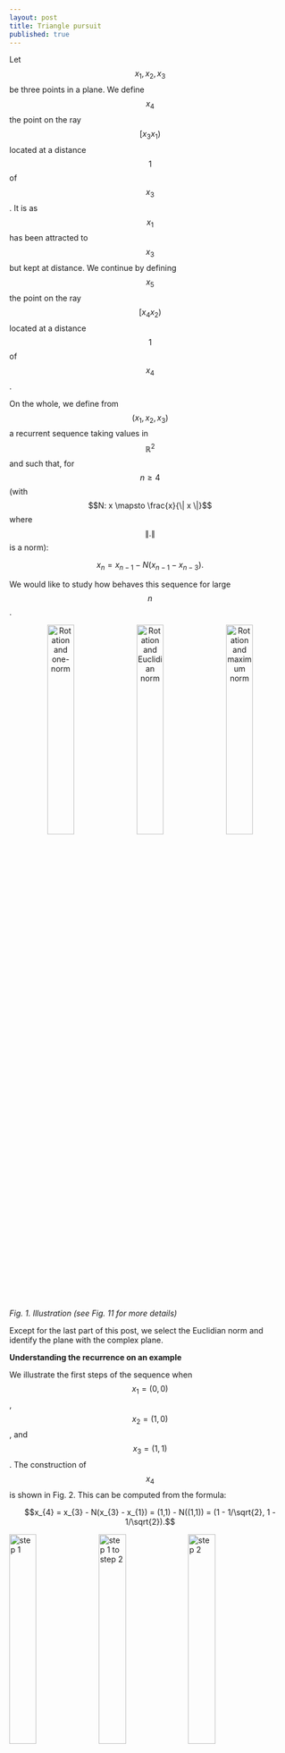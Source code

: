 ```yaml
---
layout: post
title: Triangle pursuit
published: true
---
```

<script src="https://cdn.mathjax.org/mathjax/latest/MathJax.js?config=TeX-AMS-MML_HTMLorMML" type="text/javascript"></script>
Let $$x_1, x_2, x_3$$ be three points in a plane.
We define $$x_4$$ the point on the ray $$[x_3 x_1)$$ located at a distance $$1$$ of $$x_3$$.
It is as $$x_1$$ has been attracted to $$x_3$$ but kept at distance.
We continue by defining $$x_5$$ the point on the ray $$[x_4 x_2)$$ located at a distance $$1$$ of $$x_4$$.

On the whole, we define from $$(x_1, x_2, x_3)$$ a recurrent sequence taking values in $$\mathbb{R}^2$$
and such that, for $$n \geq 4$$ (with $$N: x \mapsto \frac{x}{\| x \|}$$ where $$ \|.\|$$ is a norm):

$$x_{n} = x_{n-1} - N(x_{n-1} - x_{n-3}).$$

We would like to study how behaves this sequence for large $$n$$.

<center>
<img src="../images/2017-6-11-Triangle-pursuit/rotation_homothety/rot_onenorm_700.png" alt="Rotation and one-norm" width="31%"/>

<img src="../images/2017-6-11-Triangle-pursuit/rotation_homothety/rot_eucnorm_700.png" alt="Rotation and Euclidian norm" width="31%"/>

<img src="../images/2017-6-11-Triangle-pursuit/rotation_homothety/rot_maxnorm_700.png" alt="Rotation and maximum norm" width="31%"/>
</center>


*Fig. 1. Illustration (see Fig. 11 for more details)*

Except for the last part of this post, 
we select the Euclidian norm and identify the plane with the complex plane.

**Understanding the recurrence on an example**

We illustrate the first steps of the sequence when $$x_1=(0,0)$$, $$x_2=(1,0)$$, and $$x_3=(1,1)$$.
The construction of $$x_4$$ is shown in Fig. 2.
This can be computed from the formula:

$$x_{4} = x_{3} - N(x_{3} - x_{1}) = (1,1) - N((1,1)) = (1 - 1/\sqrt{2}, 1 - 1/\sqrt{2}).$$

<img src="../images/2017-6-11-Triangle-pursuit/intro_images/1.png" alt="step 1" width="31%"/>
<img src="../images/2017-6-11-Triangle-pursuit/intro_images/1_begin.png" alt="step 1 to step 2" width="31%"/>
<img src="../images/2017-6-11-Triangle-pursuit/intro_images/1_end.png" alt="step 2" width="31%"/>

*Fig. 2. Construction of $$x_4$$ from $$x_1$$ and $$x_3$$*

Next points $$x_5$$ and $$x_6$$ are more difficult to calculate from the formula, and we only provide the construction (Fig. 3 and 4).

<img src="../images/2017-6-11-Triangle-pursuit/intro_images/2.png" alt="step 2" width="31%"/>
<img src="../images/2017-6-11-Triangle-pursuit/intro_images/2_begin.png" alt="step 2 to step 3" width="31%"/>
<img src="../images/2017-6-11-Triangle-pursuit/intro_images/2_end.png" alt="step 3" width="31%"/>

*Fig. 3. Construction of $$x_5$$ from $$x_2$$ and $$x_4$$*

<img src="../images/2017-6-11-Triangle-pursuit/intro_images/3.png" alt="step 3" width="31%"/>
<img src="../images/2017-6-11-Triangle-pursuit/intro_images/3_begin.png" alt="step 3 to step 4" width="31%"/>
<img src="../images/2017-6-11-Triangle-pursuit/intro_images/3_end.png" alt="step 4" width="31%"/>

*Fig. 4. Construction of $$x_6$$ from $$x_3$$ and $$x_5$$*

After some steps, we obtain $$3$$ adherent points forming an equilateral triangle.
Initial and final steps are shown in Fig. 5.

<center>
<img src="../images/2017-6-11-Triangle-pursuit/intro_images/1.png" alt="step 1"/>
<img src="../images/2017-6-11-Triangle-pursuit/intro_images/14.png" alt="step 14"/>
</center>

*Fig. 5. Initial and final steps*

Note that the sequence may be undefined for some initial triplets (for example when $$x_1 = x_2 = x_3$$).

**Reducing dimension of the problem**
 
Each triplet contains $$6$$ real parameters. We will show that we can reduce the *triangle pursuit* problem to $$1$$ parameter without loss of generality. Explicitly, our final parameter will be $$t \in (0, 2 \pi) \setminus \lbrace \pi \rbrace$$, related with triplet $$(x_1, x_2, x_3) = (0, 1, e^{it})$$.
Calculations are tedious, so you can skip them at first reading.

***Applying rotation and translation***

Suppose that $$(x_n)_n$$ is well-defined from triplet $$(x_1, x_2, x_3)$$.
Let $$\theta \in [0, 2 \pi)$$ and $$b \in \mathbb{C}$$.
Let for $$k \in \lbrace 1, 2, 3 \rbrace$$:
$$x'_k := e^{-i \theta} (x_k - b).$$

Then, for $$k \in \lbrace 1, 2, 3 \rbrace$$, $$x_k = e^{i  \theta} x'_k + b.$$
We rewrite $$x_4$$ as follows:

$$x_4 = x_3 - N(x_3 - x_1) = e^{i  \theta} x'_3 + b - N(e^{i  \theta} x'_3 - e^{i  \theta} x'_1).$$

Because $$N(.)$$ is defined with the Euclidian norm, we obtain:

$$x_4 = e^{i  \theta} x'_3 + b - e^{i  \theta} N( x'_3 - x'_1)
= e^{i  \theta} \left(x'_3 - N( x'_3 - x'_1) \right) + b.$$

Since $$x_4$$ exists, $$x'_3 - N( x'_3 - x'_1)$$ exists and we define:
$$x'_4 := x'_3 - N( x'_3 - x'_1).$$

We can continue and define $$(x'_n)$$ such that for all $$n$$:
$$x'_n := e^{i \theta} x'_n + b.$$

***From 6 to 3 parameters***

Suppose as before that $$(x_n)_n$$ is well-defined from triplet $$(x_1, x_2, x_3)$$.

Rotation and translation have released $$3$$ degree of freedom. 
In this paragraph, we select $$\theta$$ and $$b$$ to obtain a triplet $$(x'_1, x'_2, x'_3)$$
verifying those $$3$$ conditions:

$$x'_1 \text{ on the ray } ]x'_3 0)~~~;~~~x'_2 \in \mathbb{R}^{+}~~~;~~~\| x'_3 \| = 1.$$

Positions of $$x'_1, x'_2, x'_3$$ are illustrated in Fig. 6.

<center><img src="../images/2017-6-11-Triangle-pursuit/three_params/three_param_500.png" alt="positions of x'1 x'2 and x'3 after transformation"/></center>

*Fig. 6. Typical positions of $$x'_1, x'_2$$ and $$x'_3$$ after transformation*

First, we have $$x_3 \neq x_1$$, otherwise $$x_4$$ cannot be defined.
Then, we let:

$$s:= \text{Arg}(x_3 - x_1) \in [0, 2 \pi),$$

$$r:= 1 - \| x_3 - x_1 \| \in (-\infty, 1),$$

$$A \geq 0 \text{ and } t \in [0, 2 \pi) \text{ such that } A e^{-it} := 1 + (x_2 - x_3)e^{-is}.$$

We select:

$$\theta := s - t,$$

$$b:= x_3 - e^{is}.$$

We compute $$x'_1, x'_2, x'_3$$:

$$x'_1 = e^{-i \theta}(x_1 - b) = e^{-i s}e^{i t}(x_1 - x_3 + e^{is}) = e^{-i s}e^{i t}(-(1-r) e^{is} + e^{is}) = r e^{it}.$$

$$x'_2 = e^{-i \theta}(x_2 - b) = e^{-is}e^{it}(x_2 - x_3) + e^{it} = e^{it} (1 + (x_2 - x_3) e^{-is}) =  A.$$

$$x'_3 = e^{-i \theta}(x_3 - b) = e^{-is}e^{it}e^{is} = e^{it}.$$
 
$$x'_1, x'_2, x'_3$$ verify the $$3$$ conditions, so the conclusion.

***From 3 to 1 parameters***

We consider $$(x'_1, x'_2, x'_3)$$ as is the last paragraph.

From the recurrence relation, we obtain: $$x'_4 = 0$$ regardless of $$r$$.
The term $$x'_1$$ is not used for subsequent terms, so we can let $$r = 0$$
and consider $$(x''_1, x''_2, x''_3) = (0, x'_2, x'_3).$$

Then, we observe that $$A \neq 0$$, otherwise $$x''_5$$ cannot be defined.
From the recurrence relation, we obtain: $$x''_5 = 0$$ regardless of remaining $$A$$.
The term $$x''_2$$ is not used for subsequent terms, so we can let $$A = 1$$
and consider $$(x'''_1, x'''_2, x'''_3) = (0, 1, e^{it}).$$

This construction is illustrated in Fig. 7.
 
<img src="../images/2017-6-11-Triangle-pursuit/three_params/three_param_300.png" alt="Three parameters" width="31%"/>
<img src="../images/2017-6-11-Triangle-pursuit/three_params/two_param_300.png" alt="Two parameters" width="31%"/>
<img src="../images/2017-6-11-Triangle-pursuit/three_params/one_param_300.png" alt="One parameter" width="31%"/>

*Fig. 7. From $$3$$ parameters to $$1$$ parameter*
 
We have reduced the problem to $$1$$ dimension without loss of generality.
We observe that parameters $$t = 0 \text{ mod } \pi$$ are impossible. 
We are now interested to understand the behavior of the sequence as a function of $$t$$.

**First terms of the sequence**

Let $$t \in (0, 2 \pi) \setminus \lbrace \pi \rbrace$$ and $$(x_1, x_2, x_3) := (0, 1, e^{it})$$.

We separate the recurrence relation into 2 steps, for $$n \geq 4$$:

$$w_n := \frac{1}{\| x_{n-1} - x_{n-3} \|}, \text{ and}$$

$$x_n = (1- w_n) x_{n-1} + w_n x_{n-3}.$$

First terms are easy:

$$w_4 = 1,~~~x_4 = 0,~~~w_5 = 1,~~~x_5 = 1,~~~ $$

After that, it is more and more complex. The following formulas are true with $$t \in (0, \pi)$$ (additional care is needed outside this interval).

We let $$a := \sin(t/2)$$, $$a' := \cos(t/2)$$, 
$$b := \cos((t+\pi)/4)$$, $$b' := \sin((t+\pi)/4)$$,
$$c := \sin((t+\pi)/8)$$, and get:

$$w_6 = 1/(2a),~~~ \text{Re}(x_6) = 1 - a,~~~ \text{Im}(x_6) = a',$$

$$w_7 = 1/(2b),~~~ \text{Re}(x_7) = (2b - 1)b,~~~ \text{Im}(x_7) = (2b - 1)b',$$

$$w_8 = 1/(2c).$$

Functions with long periods are appearing, all shaped with absolute values everywhere. Maybe some Fourier wizard can help to get a closed form for $$w_n$$ and $$x_n$$.

Construction of the first terms of the sequence for $$t = 0.6$$ is illustrated in Fig. 8.

<img src="../images/2017-6-11-Triangle-pursuit/first_terms_images/1.png" alt="step 1" width="31%"/>
<img src="../images/2017-6-11-Triangle-pursuit/first_terms_images/2.png" alt="step 2" width="31%"/>
<img src="../images/2017-6-11-Triangle-pursuit/first_terms_images/3.png" alt="step 3" width="31%"/>

<img src="../images/2017-6-11-Triangle-pursuit/first_terms_images/4.png" alt="step 4" width="31%"/>
<img src="../images/2017-6-11-Triangle-pursuit/first_terms_images/5.png" alt="step 5" width="31%"/>
<img src="../images/2017-6-11-Triangle-pursuit/first_terms_images/6.png" alt="step 6" width="31%"/>

<img src="../images/2017-6-11-Triangle-pursuit/first_terms_images/7.png" alt="step 7" width="31%"/>
<img src="../images/2017-6-11-Triangle-pursuit/first_terms_images/8.png" alt="step 8" width="31%"/>
<img src="../images/2017-6-11-Triangle-pursuit/first_terms_images/9.png" alt="step 9" width="31%"/>

*Fig. 8. Construction of the first steps with initial triplet $$(0, 1, e^{0.6i})$$*

**Adherent points**

For each $$t \in (0, 2 \pi) \setminus \lbrace \pi \rbrace$$ and $$(x_1, x_2, x_3) := (0, 1, e^{it})$$,
we observe that $$(x_n)_n$$ has $$3$$ adherent points forming an equilateral triangle.

We map each initial triplet to the corresponding adherent points.

We show in Fig. 9 the mapping from $$(0, 2 \pi) \setminus \lbrace \pi \rbrace$$ to the corresponding adherent points.
Images of components $$(0, \pi)$$ and $$(\pi, 2 \pi)$$ are symmetric with respect to the x-axis.

<center>
<img src="../images/2017-6-11-Triangle-pursuit/map/begin_2pi.png" alt="Initial elements" width="49%"/>
<img src="../images/2017-6-11-Triangle-pursuit/map/end_2pi.png" alt="Resulting elements" width="49%"/>
</center>

*Fig. 9. Mapping from $$(0, 2 \pi) \setminus \lbrace \pi \rbrace$$ (left) to the corresponding adherent points (right). Bright colors correspond to small values of $$t$$, and faded colors to larger values.*

We restrict the mapping on the interval $$(0, \pi)$$ and show a more detailed plot in Fig. 10. Notice that triangle corresponding to $$t = \pi / 3 \approx 1.05$$ remains unchanged by the mapping.

<center>
<img src="../images/2017-6-11-Triangle-pursuit/map/begin_pi.png" alt="Initial elements" width="49%"/>
<img src="../images/2017-6-11-Triangle-pursuit/map/end_pi.png" alt="Resulting elements" width="49%"/>
</center>

*Fig. 10. Mapping from $$(0, \pi)$$ (left) to the corresponding adherent points (right).*

**Illustration with other norms**
 
Let $$x_1=(0,0)$$, $$x_2=(1,0)$$, and $$x_3=(1,1)$$.

***Map of a rotation***

We are interested to see adherent points of $$e^{i \theta}(x_1, x_2, x_3)$$ for $$\theta \in (-\pi, \pi)$$.

When $$\|.\|$$ is the Euclidian norm, we already know the global behavior.
But when taking one-norm or maximum norm, we obtain strange figures.
The mappings are shown in Fig.&nbsp;11.

<center>
<img src="../images/2017-6-11-Triangle-pursuit/rotation_homothety/rot_onenorm_700.png" alt="Rotation and one-norm"/>

<img src="../images/2017-6-11-Triangle-pursuit/rotation_homothety/rot_eucnorm_700.png" alt="Rotation and Euclidian norm"/>

<img src="../images/2017-6-11-Triangle-pursuit/rotation_homothety/rot_maxnorm_700.png" alt="Rotation and maximum norm"/>
</center>

*Fig. 11. Mapping from $$e^{i \theta}(x_1, x_2, x_3)$$ to the corresponding adherent points for one-norm, Euclidian norm and maximum norm respectively.*

***Map of an homothety***

We are interested to see adherent points of $$\theta \times (x_1, x_2, x_3)$$ for $$\theta \in (-\pi, \pi)$$.

The mappings are shown in Fig. 12.

<center>
<img src="../images/2017-6-11-Triangle-pursuit/rotation_homothety/hom_onenorm_700.png" alt="Homothety and one-norm"/>

<img src="../images/2017-6-11-Triangle-pursuit/rotation_homothety/hom_eucnorm_700.png" alt="Homothety and Euclidian norm"/>

<img src="../images/2017-6-11-Triangle-pursuit/rotation_homothety/hom_maxnorm_700.png" alt="Homothety and maximum norm"/>
</center>

*Fig. 12. Mapping from $$\theta \times (x_1, x_2, x_3)$$ to the corresponding adherent points for one-norm, Euclidian norm and maximum norm respectively.*

**References**
- Code is available <a href="https://github.com/ahstat/triangle-pursuit" target="_blank">on my github</a>. Many examples are provided, and contain some generalization with more initial points, higher dimension, etc.
- I wrote <a href=https://math.stackexchange.com/questions/2265556 target="_blank">a lonely question in math.stackexchange</a> asking about the asymptotic behavior of $$(x_n)_n$$.
